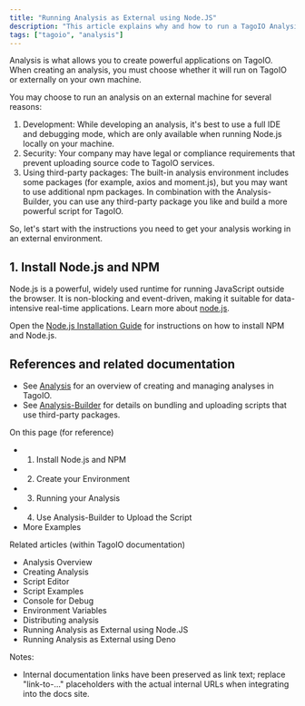 ```yaml
---
title: "Running Analysis as External using Node.JS"
description: "This article explains why and how to run a TagoIO Analysis externally using Node.js, and provides the first steps to prepare your local environment (installing Node.js and NPM) before running or uploading analyses."
tags: ["tagoio", "analysis"]
---
```


Analysis is what allows you to create powerful applications on TagoIO. When creating an analysis, you must choose whether it will run on TagoIO or externally on your own machine.

You may choose to run an analysis on an external machine for several reasons:

1. Development: While developing an analysis, it's best to use a full IDE and debugging mode, which are only available when running Node.js locally on your machine.
2. Security: Your company may have legal or compliance requirements that prevent uploading source code to TagoIO services.
3. Using third-party packages: The built-in analysis environment includes some packages (for example, axios and moment.js), but you may want to use additional npm packages. In combination with the Analysis-Builder, you can use any third-party package you like and build a more powerful script for TagoIO.

So, let's start with the instructions you need to get your analysis working in an external environment.

## 1. Install Node.js and NPM

Node.js is a powerful, widely used runtime for running JavaScript outside the browser. It is non-blocking and event-driven, making it suitable for data-intensive real-time applications. Learn more about [node.js](link-to-nodejs).

Open the [Node.js Installation Guide](link-to-nodejs-installation-guide) for instructions on how to install NPM and Node.js.

## References and related documentation

- See [Analysis](link-to-analysis) for an overview of creating and managing analyses in TagoIO.
- See [Analysis-Builder](link-to-analysis-builder) for details on bundling and uploading scripts that use third-party packages.

On this page (for reference)
- 1. Install Node.js and NPM
- 2. Create your Environment
- 3. Running your Analysis
- 4. Use Analysis-Builder to Upload the Script
- More Examples

Related articles (within TagoIO documentation)
- Analysis Overview
- Creating Analysis
- Script Editor
- Script Examples
- Console for Debug
- Environment Variables
- Distributing analysis
- Running Analysis as External using Node.JS
- Running Analysis as External using Deno

Notes:
- Internal documentation links have been preserved as link text; replace "link-to-..." placeholders with the actual internal URLs when integrating into the docs site.
